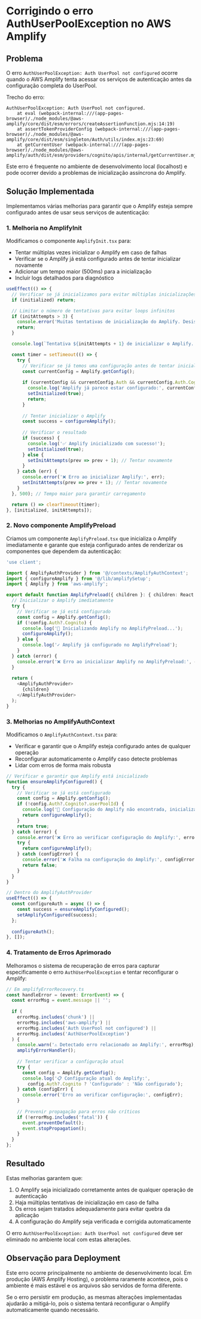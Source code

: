 # Corrigindo o erro AuthUserPoolException no AWS Amplify

## Problema

O erro `AuthUserPoolException: Auth UserPool not configured` ocorre quando o AWS Amplify tenta acessar os serviços de autenticação antes da configuração completa do UserPool.

Trecho do erro:
```
AuthUserPoolException: Auth UserPool not configured.
    at eval (webpack-internal:///(app-pages-browser)/./node_modules/@aws-amplify/core/dist/esm/errors/createAssertionFunction.mjs:14:19)
    at assertTokenProviderConfig (webpack-internal:///(app-pages-browser)/./node_modules/@aws-amplify/core/dist/esm/singleton/Auth/utils/index.mjs:23:69)
    at getCurrentUser (webpack-internal:///(app-pages-browser)/./node_modules/@aws-amplify/auth/dist/esm/providers/cognito/apis/internal/getCurrentUser.mjs:14:97)
```

Este erro é frequente no ambiente de desenvolvimento local (localhost) e pode ocorrer devido a problemas de inicialização assíncrona do Amplify.

## Solução Implementada

Implementamos várias melhorias para garantir que o Amplify esteja sempre configurado antes de usar seus serviços de autenticação:

### 1. Melhoria no AmplifyInit

Modificamos o componente `AmplifyInit.tsx` para:
- Tentar múltiplas vezes inicializar o Amplify em caso de falhas
- Verificar se o Amplify já está configurado antes de tentar inicializar novamente
- Adicionar um tempo maior (500ms) para a inicialização
- Incluir logs detalhados para diagnóstico

```typescript
useEffect(() => {
  // Verificar se já inicializamos para evitar múltiplas inicializações desnecessárias
  if (initialized) return;

  // Limitar o número de tentativas para evitar loops infinitos
  if (initAttempts > 3) {
    console.error('Muitas tentativas de inicialização do Amplify. Desistindo.');
    return;
  }

  console.log(`Tentativa ${initAttempts + 1} de inicializar o Amplify...`);

  const timer = setTimeout(() => {
    try {
      // Verificar se já temos uma configuração antes de tentar inicializar novamente
      const currentConfig = Amplify.getConfig();
      
      if (currentConfig && currentConfig.Auth && currentConfig.Auth.Cognito) {
        console.log('Amplify já parece estar configurado:', currentConfig);
        setInitialized(true);
        return;
      }
      
      // Tentar inicializar o Amplify
      const success = configureAmplify();
      
      // Verificar o resultado
      if (success) {
        console.log('✅ Amplify inicializado com sucesso!');
        setInitialized(true);
      } else {
        setInitAttempts(prev => prev + 1); // Tentar novamente
      }
    } catch (err) {
      console.error('❌ Erro ao inicializar Amplify:', err);
      setInitAttempts(prev => prev + 1); // Tentar novamente
    }
  }, 500); // Tempo maior para garantir carregamento

  return () => clearTimeout(timer);
}, [initialized, initAttempts]);
```

### 2. Novo componente AmplifyPreload

Criamos um componente `AmplifyPreload.tsx` que inicializa o Amplify imediatamente e garante que esteja configurado antes de renderizar os componentes que dependem da autenticação:

```typescript
'use client';

import { AmplifyAuthProvider } from '@/contexts/AmplifyAuthContext';
import { configureAmplify } from '@/lib/amplifySetup';
import { Amplify } from 'aws-amplify';

export default function AmplifyPreload({ children }: { children: React.ReactNode }) {
  // Inicializar o Amplify imediatamente
  try {
    // Verificar se já está configurado
    const config = Amplify.getConfig();
    if (!config.Auth?.Cognito) {
      console.log('🔄 Inicializando Amplify no AmplifyPreload...');
      configureAmplify();
    } else {
      console.log('✓ Amplify já configurado no AmplifyPreload');
    }
  } catch (error) {
    console.error('❌ Erro ao inicializar Amplify no AmplifyPreload:', error);
  }
  
  return (
    <AmplifyAuthProvider>
      {children}
    </AmplifyAuthProvider>
  );
}
```

### 3. Melhorias no AmplifyAuthContext

Modificamos o `AmplifyAuthContext.tsx` para:
- Verificar e garantir que o Amplify esteja configurado antes de qualquer operação
- Reconfigurar automaticamente o Amplify caso detecte problemas
- Lidar com erros de forma mais robusta

```typescript
// Verificar e garantir que Amplify está inicializado
function ensureAmplifyConfigured() {
  try {
    // Verificar se já está configurado
    const config = Amplify.getConfig();
    if (!config.Auth?.Cognito?.userPoolId) {
      console.log('🔄 Configuração do Amplify não encontrada, inicializando...');
      return configureAmplify();
    }
    return true;
  } catch (error) {
    console.error('❌ Erro ao verificar configuração do Amplify:', error);
    try {
      return configureAmplify();
    } catch (configError) {
      console.error('❌ Falha na configuração do Amplify:', configError);
      return false;
    }
  }
}

// Dentro do AmplifyAuthProvider
useEffect(() => {
  const configureAuth = async () => {
    const success = ensureAmplifyConfigured();
    setAmplifyConfigured(success);
  };
  
  configureAuth();
}, []);
```

### 4. Tratamento de Erros Aprimorado

Melhoramos o sistema de recuperação de erros para capturar especificamente o erro `AuthUserPoolException` e tentar reconfigurar o Amplify:

```typescript
// Em amplifyErrorRecovery.ts
const handleError = (event: ErrorEvent) => {
  const errorMsg = event.message || '';
  
  if (
    errorMsg.includes('chunk') || 
    errorMsg.includes('aws-amplify') ||
    errorMsg.includes('Auth UserPool not configured') ||
    errorMsg.includes('AuthUserPoolException')
  ) {
    console.warn('⚠️ Detectado erro relacionado ao Amplify:', errorMsg);
    amplifyErrorHandler();
    
    // Tentar verificar a configuração atual
    try {
      const config = Amplify.getConfig();
      console.log('📋 Configuração atual do Amplify:', 
        config.Auth?.Cognito ? 'Configurado' : 'Não configurado');
    } catch (configErr) {
      console.error('Erro ao verificar configuração:', configErr);
    }
    
    // Prevenir propagação para erros não críticos
    if (!errorMsg.includes('fatal')) {
      event.preventDefault();
      event.stopPropagation();
    }
  }
};
```

## Resultado

Estas melhorias garantem que:

1. O Amplify seja inicializado corretamente antes de qualquer operação de autenticação
2. Haja múltiplas tentativas de inicialização em caso de falha
3. Os erros sejam tratados adequadamente para evitar quebra da aplicação
4. A configuração do Amplify seja verificada e corrigida automaticamente

O erro `AuthUserPoolException: Auth UserPool not configured` deve ser eliminado no ambiente local com estas alterações.

## Observação para Deployment

Este erro ocorre principalmente no ambiente de desenvolvimento local. Em produção (AWS Amplify Hosting), o problema raramente acontece, pois o ambiente é mais estável e os arquivos são servidos de forma diferente.

Se o erro persistir em produção, as mesmas alterações implementadas ajudarão a mitigá-lo, pois o sistema tentará reconfigurar o Amplify automaticamente quando necessário.
